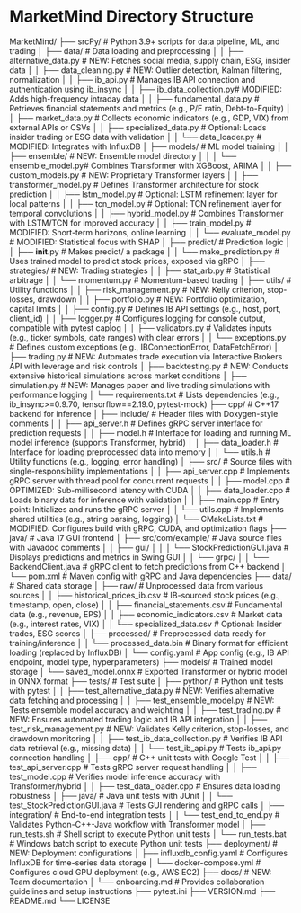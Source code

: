 # MarketMind Directory Structure

MarketMind/
├── srcPy/                       # Python 3.9+ scripts for data pipeline, ML, and trading
│   ├── data/                    # Data loading and preprocessing
│   │   ├── alternative_data.py  # NEW: Fetches social media, supply chain, ESG, insider data
│   │   ├── data_cleaning.py     # NEW: Outlier detection, Kalman filtering, normalization
│   │   ├── ib_api.py            # Manages IB API connection and authentication using ib_insync
│   │   ├── ib_data_collection.py# MODIFIED: Adds high-frequency intraday data
│   │   ├── fundamental_data.py  # Retrieves financial statements and metrics (e.g., P/E ratio, Debt-to-Equity)
│   │   ├── market_data.py       # Collects economic indicators (e.g., GDP, VIX) from external APIs or CSVs
│   │   ├── specialized_data.py  # Optional: Loads insider trading or ESG data with validation
│   │   └── data_loader.py       # MODIFIED: Integrates with InfluxDB
│   ├── models/                  # ML model training
│   │   ├── ensemble/            # NEW: Ensemble model directory
│   │   │   └── ensemble_model.py# Combines Transformer with XGBoost, ARIMA
│   │   ├── custom_models.py     # NEW: Proprietary Transformer layers
│   │   ├── transformer_model.py # Defines Transformer architecture for stock prediction
│   │   ├── lstm_model.py        # Optional: LSTM refinement layer for local patterns
│   │   ├── tcn_model.py         # Optional: TCN refinement layer for temporal convolutions
│   │   ├── hybrid_model.py      # Combines Transformer with LSTM/TCN for improved accuracy
│   │   ├── train_model.py       # MODIFIED: Short-term horizons, online learning
│   │   └── evaluate_model.py    # MODIFIED: Statistical focus with SHAP
│   ├── predict/                 # Prediction logic
│   │   ├── __init__.py          # Makes predict/ a package
│   │   └── make_prediction.py   # Uses trained model to predict stock prices, exposed via gRPC
│   ├── strategies/              # NEW: Trading strategies
│   │   ├── stat_arb.py          # Statistical arbitrage
│   │   └── momentum.py          # Momentum-based trading
│   ├── utils/                   # Utility functions
│   │   ├── risk_management.py   # NEW: Kelly criterion, stop-losses, drawdown
│   │   ├── portfolio.py         # NEW: Portfolio optimization, capital limits
│   │   ├── config.py            # Defines IB API settings (e.g., host, port, client_id)
│   │   ├── logger.py            # Configures logging for console output, compatible with pytest caplog
│   │   ├── validators.py        # Validates inputs (e.g., ticker symbols, date ranges) with clear errors
│   │   └── exceptions.py        # Defines custom exceptions (e.g., IBConnectionError, DataFetchError)
│   ├── trading.py               # NEW: Automates trade execution via Interactive Brokers API with leverage and risk controls
│   ├── backtesting.py           # NEW: Conducts extensive historical simulations across market conditions
│   ├── simulation.py            # NEW: Manages paper and live trading simulations with performance logging
│   └── requirements.txt         # Lists dependencies (e.g., ib_insync>=0.9.70, tensorflow==2.19.0, pytest-mock)
├── cpp/                         # C++17 backend for inference
│   ├── include/                 # Header files with Doxygen-style comments
│   │   ├── api_server.h         # Defines gRPC server interface for prediction requests
│   │   ├── model.h              # Interface for loading and running ML model inference (supports Transformer, hybrid)
│   │   ├── data_loader.h        # Interface for loading preprocessed data into memory
│   │   └── utils.h              # Utility functions (e.g., logging, error handling)
│   ├── src/                     # Source files with single-responsibility implementations
│   │   ├── api_server.cpp       # Implements gRPC server with thread pool for concurrent requests
│   │   ├── model.cpp            # OPTIMIZED: Sub-millisecond latency with CUDA
│   │   ├── data_loader.cpp      # Loads binary data for inference with validation
│   │   ├── main.cpp             # Entry point: Initializes and runs the gRPC server
│   │   └── utils.cpp            # Implements shared utilities (e.g., string parsing, logging)
│   └── CMakeLists.txt           # MODIFIED: Configures build with gRPC, CUDA, and optimization flags
├── java/                        # Java 17 GUI frontend
│   ├── src/com/example/         # Java source files with Javadoc comments
│   │   ├── gui/
│   │   │   └── StockPredictionGUI.java # Displays predictions and metrics in Swing GUI
│   │   └── grpc/
│   │       └── BackendClient.java      # gRPC client to fetch predictions from C++ backend
│   └── pom.xml                  # Maven config with gRPC and Java dependencies
├── data/                        # Shared data storage
│   ├── raw/                     # Unprocessed data from various sources
│   │   ├── historical_prices_ib.csv  # IB-sourced stock prices (e.g., timestamp, open, close)
│   │   ├── financial_statements.csv   # Fundamental data (e.g., revenue, EPS)
│   │   ├── economic_indicators.csv    # Market data (e.g., interest rates, VIX)
│   │   └── specialized_data.csv       # Optional: Insider trades, ESG scores
│   ├── processed/               # Preprocessed data ready for training/inference
│   │   └── processed_data.bin   # Binary format for efficient loading (replaced by InfluxDB)
│   └── config.yaml              # App config (e.g., IB API endpoint, model type, hyperparameters)
├── models/                      # Trained model storage
│   └── saved_model.onnx         # Exported Transformer or hybrid model in ONNX format
├── tests/                       # Test suite
│   ├── python/                  # Python unit tests with pytest
│   │   ├── test_alternative_data.py  # NEW: Verifies alternative data fetching and processing
│   │   ├── test_ensemble_model.py    # NEW: Tests ensemble model accuracy and weighting
│   │   ├── test_trading.py           # NEW: Ensures automated trading logic and IB API integration
│   │   ├── test_risk_management.py   # NEW: Validates Kelly criterion, stop-losses, and drawdown monitoring
│   │   ├── test_ib_data_collection.py # Verifies IB API data retrieval (e.g., missing data)
│   │   └── test_ib_api.py       # Tests ib_api.py connection handling
│   ├── cpp/                     # C++ unit tests with Google Test
│   │   ├── test_api_server.cpp  # Tests gRPC server request handling
│   │   ├── test_model.cpp       # Verifies model inference accuracy with Transformer/hybrid
│   │   ├── test_data_loader.cpp # Ensures data loading robustness
│   ├── java/                    # Java unit tests with JUnit
│   │   └── test_StockPredictionGUI.java # Tests GUI rendering and gRPC calls
│   ├── integration/             # End-to-end integration tests
│   │   └── test_end_to_end.py   # Validates Python-C++-Java workflow with Transformer model
│   ├── run_tests.sh             # Shell script to execute Python unit tests
│   └── run_tests.bat            # Windows batch script to execute Python unit tests
├── deployment/                  # NEW: Deployment configurations
│   ├── influxdb_config.yaml     # Configures InfluxDB for time-series data storage
│   └── docker-compose.yml       # Configures cloud GPU deployment (e.g., AWS EC2)
├── docs/                        # NEW: Team documentation
│   └── onboarding.md            # Provides collaboration guidelines and setup instructions
├── pytest.ini
├── VERSION.md
├── README.md
└── LICENSE